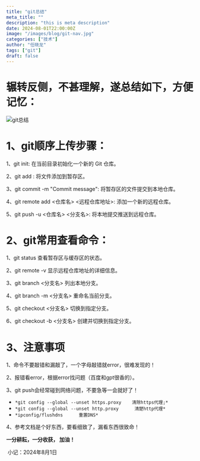 ```yaml
---
title: "git总结"
meta_title: ""
description: "this is meta description"
date: 2024-08-01T22:00:00Z
image: "/images/blog/git-nav.jpg"
categories: ["技术"]
author: "任晓龙"
tags: ["git"]
draft: false
---
```




#     辗转反侧，不甚理解，遂总结如下，方便记忆：

![git总结](/images/blog/git总结.png)



# 1、git顺序上传步骤：

1、git init: 在当前目录初始化一个新的 Git 仓库。

2、git add <file>: 将文件添加到暂存区。

3、git commit -m "Commit message": 将暂存区的文件提交到本地仓库。

4、git remote add <仓库名> <远程仓库地址>: 添加一个新的远程仓库。

5、git push -u <仓库名> <分支名>: 将本地提交推送到远程仓库。



# 2、git常用查看命令：

1、git status     查看暂存区与缓存区的状态。

2、git remote -v   显示远程仓库地址的详细信息。

3、git branch <分支名>     列出本地分支。

4、git branch -m <分支名>     重命名当前分支。

5、git checkout <分支名>     切换到指定分支。

6、git checkout -b <分支名>     创建并切换到指定分支。



# 3、注意事项

1、命令不要敲错和漏敲了，一个字母敲错就error，很难发现的！

2、报错看error，根据error找问题（百度和gpt很香的）。

3、git push会经常碰到网络问题，不要急等一会就好了！

-    `*git config --global --unset https.proxy    清除https代理;*`
- `*git config --global --unset http.proxy      清楚http代理*`
- `*ipconfig/flushdns      重置DNS*`

4、参考文档是个好东西，要看细致了，漏看东西很致命！



**一分耕耘，一分收获，       加油！**     



​																																		小记：2024年8月1日








